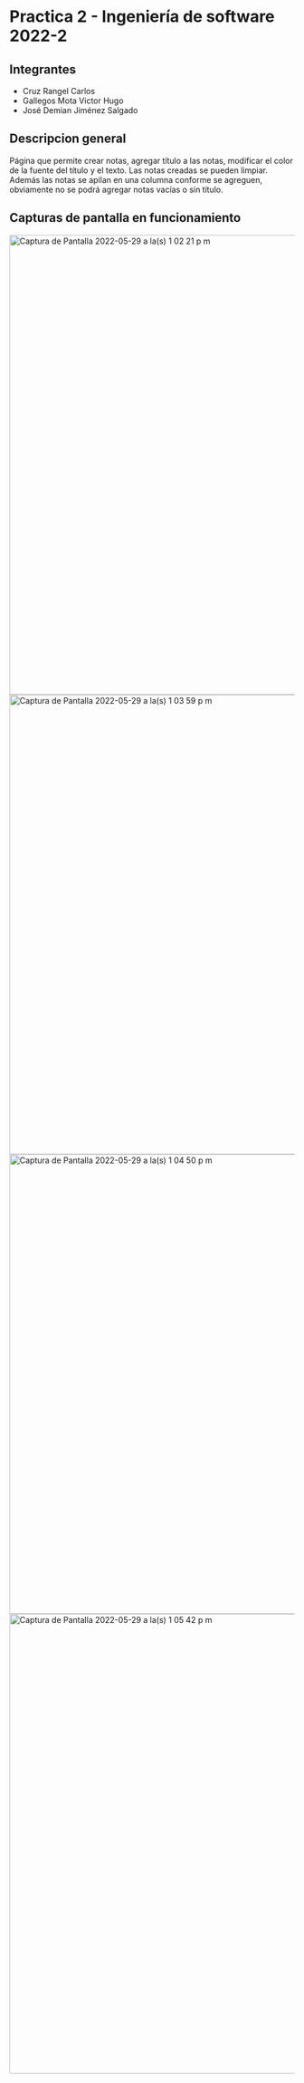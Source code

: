 # Practica 2 - Ingeniería de software 2022-2


##  Integrantes

- Cruz Rangel Carlos
- Gallegos Mota Victor Hugo
- José Demian Jiménez Salgado

## Descripcion general
Página que permite crear notas, agregar título a las notas,
modificar el color de la fuente del título y el texto. Las notas creadas se pueden limpiar. Además las notas se apilan en una columna conforme se agreguen, obviamente no se podrá agregar notas vacías o sin título.

## Capturas de pantalla en funcionamiento
<img width="812" alt="Captura de Pantalla 2022-05-29 a la(s) 1 02 21 p m" src="https://user-images.githubusercontent.com/41756950/170884819-de1a8c4b-9150-44ab-bf52-189d5da4458e.png">

<img width="812" alt="Captura de Pantalla 2022-05-29 a la(s) 1 03 59 p m" src="https://user-images.githubusercontent.com/41756950/170884881-e37c1810-00a6-491c-a4f0-fa58bca687a6.png">

<img width="812" alt="Captura de Pantalla 2022-05-29 a la(s) 1 04 50 p m" src="https://user-images.githubusercontent.com/41756950/170884911-73657e87-2651-417b-9410-93a1a78531fd.png">

<img width="812" alt="Captura de Pantalla 2022-05-29 a la(s) 1 05 42 p m" src="https://user-images.githubusercontent.com/41756950/170884937-281bd531-25e2-4bbc-aba2-90369306d5a0.png">
